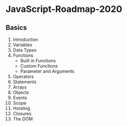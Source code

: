 # JavaScript-Roadmap-2020

## Basics

1. Introduction
2. Variables
3. Data Types
4. Functions
	 - Built in Functions
	 - Custom Functions
	 - Parameter and Arguments
5. Operators
6. Statements
7. Arrays 
8. Objects
 7. Events
 8. Scope
 9. Hoisting
 10. Closures
 11. The DOM  
<!--stackedit_data:
eyJoaXN0b3J5IjpbLTQyODIwNDQ4NiwxNDcyNTM5NDMzLC03OT
k3MTQzODAsLTE0OTY3MTQwOTEsLTE3MTU5MDg5NDcsLTEwOTgw
MTcyOF19
-->